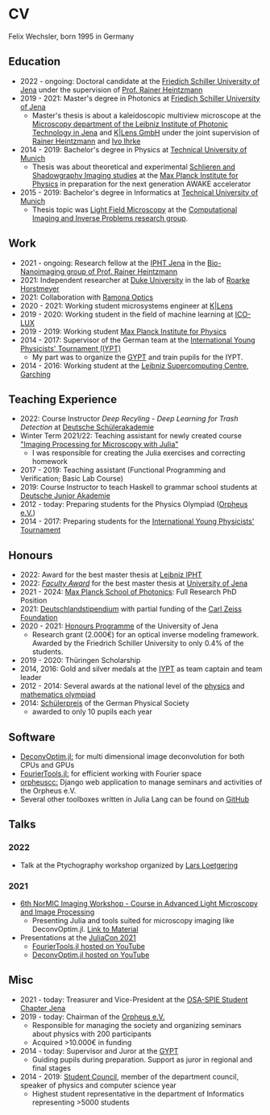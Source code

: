 # CV
Felix Wechsler, born 1995 in Germany

## Education
* 2022 - ongoing: Doctoral candidate at the [Friedich Schiller University of Jena](https://www.physik.uni-jena.de/en/research) under the supervision of [Prof. Rainer Heintzmann](https://nanoimaging.de/)
* 2019 - 2021: Master's degree in Photonics at [Friedich Schiller University of Jena](https://www.physik.uni-jena.de/en/research)
    * Master's thesis is about a kaleidoscopic multiview microscope at the [Microscopy department of the Leibniz Institute of Photonic Technology in Jena](https://nanoimaging.de) and [K|Lens GmbH](https://www.k-lens.de/) under the joint supervision of [Rainer Heintzmann](https://sites.google.com/site/heintzmann/) and [Ivo Ihrke](https://www.cse.eti.uni-siegen.de/research/)
* 2014 - 2019: Bachelor's degree in Physics at [Technical University of Munich](https://www.ph.tum.de/)
    * Thesis was about theoretical and experimental [Schlieren and Shadowgraphy Imaging studies](https://felix.sumpi.org/bachelor_thesis_felix_wechsler_physics.pdf) at the [Max Planck Institute for Physics](https://www.mpp.mpg.de/forschung/neue-technologien/awake-beschleunigung-mit-plasmawellen) in preparation for the next generation AWAKE accelerator
* 2015 - 2019: Bachelor's degree in Informatics at [Technical University of Munich](https://www.in.tum.de/en/cover-page/)
    * Thesis topic was [Light Field Microscopy](https://mediatum.ub.tum.de/1543570) at the [Computational Imaging and Inverse Problems research group](https://ciip.in.tum.de/).


## Work
* 2021 - ongoing: Research fellow at the [IPHT Jena](https://www.leibniz-ipht.de/en/homepage/) in the [Bio-Nanoimaging group of Prof. Rainer Heintzmann](https://nanoimaging.de/)
* 2021: Independent researcher at [Duke University](https://bme.duke.edu/) in the lab of [Roarke Horstmeyer](https://horstmeyer.pratt.duke.edu/)
* 2021: Collaboration with [Ramona Optics](https://www.ramonaoptics.com/) 
* 2020 - 2021: Working student microsystems engineer at [K|Lens](https://www.k-lens.de/)
* 2019 - 2020: Working student in the field of machine learning at [ICO-LUX](https://ico-lux.de/)
* 2019 - 2019: Working student [Max Planck Institute for Physics](https://www.mpp.mpg.de/forschung/neue-technologien/awake-beschleunigung-mit-plasmawellen)
* 2014 - 2017: Supervisor of the German team at the [International Young Physicists' Tournament (IYPT)](https://www.iypt.org/)
    * My part was to organize the [GYPT](https://gypt.org/) and train pupils for the IYPT. 
* 2014 - 2016: Working student at the [Leibniz Supercomputing Centre, Garching](https://www.lrz.de/)

## Teaching Experience
* 2022: Course Instructor *Deep Recyling - Deep Learning for Trash Detection* at [Deutsche Schülerakademie](https://www.schuelerakademien.de/programm/kurs?tx_ewacademy_coursedetail%5Bcontroller%5D=Course&tx_ewacademy_coursedetail%5Bcourse%5D=4237&cHash=44e87147edb92f796f5b422f13a3553e)
* Winter Term 2021/22: Teaching assistant for newly created course ["Imaging Processing for Microscopy with Julia"](https://github.com/bionanoimaging/Image-Processing-In-Microscopy)
    * I was responsible for creating the Julia exercises and correcting homework
* 2017 - 2019: Teaching assistant (Functional Programming and Verification; Basic Lab Course)
* 2019: Course Instructor to teach Haskell to grammar school students at [Deutsche Junior Akademie](https://www.deutsche-juniorakademien.de/)
* 2012 - today: Preparing students for the Physics Olympiad ([Orpheus e.V.](https://www.orpheus-verein.de/)) 
* 2014 - 2017: Preparing students for the [International Young Physicists' Tournament](https://www.iypt.org)

## Honours
* 2022: Award for the best master thesis at [Leibniz IPHT](https://www.leibniz-ipht.de/en/news/)
* 2022: [*Faculty Award*](https://www.physik.uni-jena.de/en/research/junior-scientists/faculty-awards/faculty-awards-rohde-schwarz) for the best master thesis at [University of Jena](https://www.uni-jena.de/) 
* 2021 - 2024: [Max Planck School of Photonics](https://photonics.maxplanckschools.org/en/home): Full Research PhD Position 
* 2021: [Deutschlandstipendium](https://www.deutschlandstipendium.de/de/english-1700.html) with partial funding of the [Carl Zeiss Foundation](https://www.carl-zeiss-stiftung.de/english/index.html)
* 2020 - 2021: [Honours Programme](https://www.uni-jena.de/wissenschaftliche+karriere/forschungsorientiertes+studium/honours-programm+f%C3%BCr+forschungsorientierte+studierende/aufnahmejahrgang+2020) of the University of Jena
    * Research grant (2.000€) for an optical inverse modeling framework. Awarded by the Friedrich Schiller University to only 0.4% of the students.
* 2019 - 2020: Thüringen Scholarship
* 2014, 2016: Gold and silver medals at the [IYPT](https://www.iypt.org) as team captain and team leader
* 2012 - 2014: Several awards at the national level of the [physics](https://www.scienceolympiaden.de/ipho) and [mathematics olympiad](https://www.mo-by.de/)
* 2014: [Schülerpreis](https://www.dpg-physik.de/auszeichnungen/dpg-preise/schuelerinnen-und-schuelerpreis/preistraeger) of the German Physical Society
    * awarded to only 10 pupils each year

## Software 
* [DeconvOptim.jl:](https://github.com/roflmaostc/DeconvOptim.jl) for multi dimensional image deconvolution for both CPUs and GPUs
* [FourierTools.jl:](https://github.com/bionanoimaging/FourierTools.jl/) for efficient working with Fourier space
* [orpheuscc:](https://www.orpheus-verein.de) Django web application to manage seminars and activities of the Orpheus e.V.
* Several other toolboxes written in Julia Lang can be found on [GitHub](https://github.com/roflmaostc/) 


## Talks
### 2022
* Talk at the Ptychography workshop organized by [Lars Loetgering](https://sites.google.com/fulbrightmail.org/phasespace)

### 2021
* [6th NorMIC Imaging Workshop - Course in Advanced Light Microscopy and Image Processing](https://www.med.uio.no/ncmm/english/news-and-events/events/courses-and-workshops/2021/normic-imaging-workshop-course-in-advanced-light-m.html)
    * Presenting Julia and tools suited for microscopy imaging like DeconvOptim.jl. [Link to Material](https://github.com/bionanoimaging/Introduction_Image_Processing_Julia)
* Presentations at the [JuliaCon 2021](https://juliacon.org/2021/)
    * [FourierTools.jl hosted on YouTube](https://www.youtube.com/watch?v=qYgJDb_Ko2E)
    * [DeconvOptim.jl hosted on YouTube](https://www.youtube.com/watch?v=FodpnOhccis)

## Misc
* 2021 - today: Treasurer and Vice-President at the [OSA-SPIE Student Chapter Jena](https://osa-spie-jena.de/)
* 2019 - today: Chairman of the [Orpheus e.V.](https://www.orpheus-verein.de/de/)
    * Responsible for managing the society and organizing seminars about physics with 200 participants
    * Acquired >10.000€ in funding 
* 2014 - today: Supervisor and Juror at the [GYPT](https://gypt.org/)
    * Guiding pupils during preparation. Support as juror in regional and final stages
* 2014 - 2019: [Student Council](https://mpi.fs.tum.de/), member of the department council, speaker of physics and computer science year
    * Highest student representative in the department of Informatics representing >5000 students
